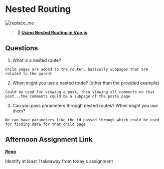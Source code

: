 # Nested Routing

![replace_me](https://codeworks.blob.core.windows.net/public/assets/img/illustrations/placeholder.svg)

> **📖 [Using Nested Routing in Vue.js](https://codeworksacademy.com/fs-student-guide/resources/wk6/04-Child-Routes)**

## Questions

1. What is a nested route?
```
Child pages are added to the router, basically subpages that are related to the parent
```
2. When might you use a nested route? (other than the provided example)
```
Could be used for viewing a post, then viewing all comments on that post...the comments could be a subpage of the posts page
```
3. Can you pass parameters through nested routes? When might you use them?
```
We can have parameters like the id passed through which could be used for finding data for that child page
```
## Afternoon Assignment Link

**[Repo](https://github.com/coombsab/<ASSIGNMENT_REPO>)**

Identify at least 1 takeaway from today's assignment
```

```